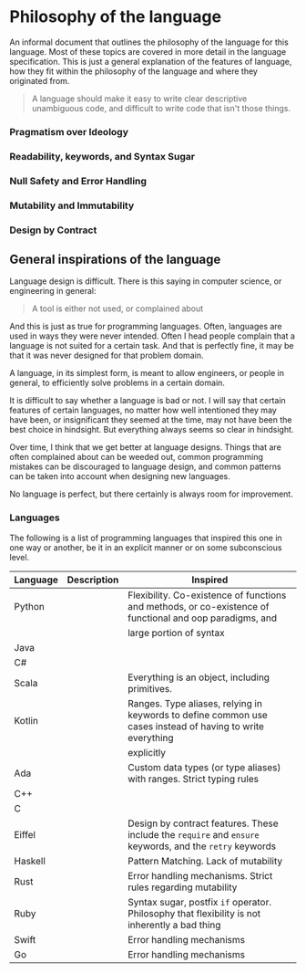 # Philosophy of the language

An informal document that outlines the philosophy of the language for this language. Most of these topics are covered in
more detail in the language specification. This is just a general explanation of the features of language, how they fit
within the philosophy of the language and where they originated from.

> A language should make it easy to write clear descriptive unambiguous code, and difficult to write code that isn't 
those things.

### Pragmatism over Ideology

### Readability, keywords, and Syntax Sugar

### Null Safety and Error Handling

### Mutability and Immutability

### Design by Contract

## General inspirations of the language

Language design is difficult. There is this saying in computer science, or engineering in general:

> A tool is either not used, or complained about

And this is just as true for programming languages. Often, languages are used in ways they were never intended. Often I
head people complain that a language is not suited for a certain task. And that is perfectly fine, it may be that it was
never designed for that problem domain. 

A language, in its simplest form, is meant to allow engineers, or people in general, to efficiently solve problems in a
certain domain. 

It is difficult to say whether a language is bad or not. I will say that certain features of certain languages, no
matter how well intentioned they may have been, or insignificant they seemed at the time, may not have been the best
choice in hindsight. But everything always seems so clear in hindsight. 

Over time, I think that we get better at language designs. Things that are often complained about can be weeded out, 
common programming mistakes can be discouraged to language design, and common patterns can be taken into account when
designing new languages.

No language is perfect, but there certainly is always room for improvement.

### Languages

The following is a list of programming languages that inspired this one in one way or another, be it in an explicit
manner or on some subconscious level.

Language | Description | Inspired
---------|-------------|------------
Python   |  | Flexibility. Co-existence of functions and methods, or co-existence of functional and oop paradigms, and
|        |  | large portion of syntax
Java     |  |
C#       |  | 
Scala    |  | Everything is an object, including primitives. 
Kotlin   |  | Ranges. Type aliases, relying in keywords to define common use cases instead of having to write everything
|        |  | explicitly
Ada      |  | Custom data types (or type aliases) with ranges. Strict typing rules
C++      |  |
C        |  |
Eiffel   |  | Design by contract features. These include the `require` and `ensure` keywords, and the `retry` keywords
Haskell  |  | Pattern Matching. Lack of mutability
Rust     |  | Error handling mechanisms. Strict rules regarding mutability
Ruby     |  | Syntax sugar, postfix `if` operator. Philosophy that flexibility is not inherently a bad thing
Swift    |  | Error handling mechanisms
Go       |  | Error handling mechanisms

